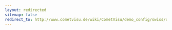```yaml
---
layout: redirected
sitemap: false
redirect_to: http://www.cometvisu.de/wiki/CometVisu/demo_config/swiss/de
---
```


